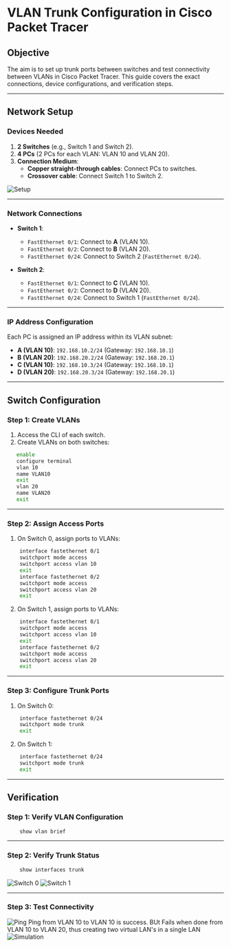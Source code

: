 # VLAN Trunk Configuration in Cisco Packet Tracer

## Objective
The aim is to set up trunk ports between switches and test connectivity between VLANs in Cisco Packet Tracer. This guide covers the exact connections, device configurations, and verification steps.

---

## Network Setup

### Devices Needed
1. **2 Switches** (e.g., Switch 1 and Switch 2).
2. **4 PCs** (2 PCs for each VLAN: VLAN 10 and VLAN 20).
3. **Connection Medium**: 
   - **Copper straight-through cables**: Connect PCs to switches.
   - **Crossover cable**: Connect Switch 1 to Switch 2.

![Setup](images/1.%20Setup.png)

---

### Network Connections
- **Switch 1**:
  - `FastEthernet 0/1`: Connect to **A** (VLAN 10).
  - `FastEthernet 0/2`: Connect to **B** (VLAN 20).
  - `FastEthernet 0/24`: Connect to Switch 2 (`FastEthernet 0/24`).

- **Switch 2**:
  - `FastEthernet 0/1`: Connect to **C** (VLAN 10).
  - `FastEthernet 0/2`: Connect to **D** (VLAN 20).
  - `FastEthernet 0/24`: Connect to Switch 1 (`FastEthernet 0/24`).

---

### IP Address Configuration
Each PC is assigned an IP address within its VLAN subnet:
- **A (VLAN 10)**: `192.168.10.2/24` (Gateway: `192.168.10.1`)
- **B (VLAN 20)**: `192.168.20.2/24` (Gateway: `192.168.20.1`)
- **C (VLAN 10)**: `192.168.10.3/24` (Gateway: `192.168.10.1`)
- **D (VLAN 20)**: `192.168.20.3/24` (Gateway: `192.168.20.1`)

---

## Switch Configuration

### Step 1: Create VLANs
1. Access the CLI of each switch.
2. Create VLANs on both switches:
```bash
   enable
   configure terminal
   vlan 10
   name VLAN10
   exit
   vlan 20
   name VLAN20
   exit
```
---

### Step 2: Assign Access Ports
1. On Switch 0, assign ports to VLANs:
```bash
    interface fastethernet 0/1
    switchport mode access
    switchport access vlan 10
    exit
    interface fastethernet 0/2
    switchport mode access
    switchport access vlan 20
    exit
```
2. On Switch 1, assign ports to VLANs:
```bash
    interface fastethernet 0/1
    switchport mode access
    switchport access vlan 10
    exit
    interface fastethernet 0/2
    switchport mode access
    switchport access vlan 20
    exit
```
---

### Step 3: Configure Trunk Ports
1. On Switch 0:
```bash
    interface fastethernet 0/24
    switchport mode trunk
    exit
```
2. On Switch 1:
```bash
    interface fastethernet 0/24
    switchport mode trunk
    exit
```

---

## Verification

### Step 1: Verify VLAN Configuration
```bash
    show vlan brief
```
---

### Step 2: Verify Trunk Status
```bash
    show interfaces trunk
```
![Switch 0](images/2.%20Switch%200.png)
![Switch 1](images/3.%20Switch%201.png)

---

### Step 3: Test Connectivity

![Ping](images/4.%20Ping.png)
Ping from VLAN 10 to VLAN 10 is success. BUt Fails when done from VLAN 10 to VLAN 20, thus creating two virtual LAN's in a single LAN
![Simulation](images/5.%20Simulation.png)